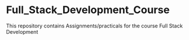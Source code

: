 # Full_Stack_Development_Course
This repository contains Assignments/practicals for the course Full Stack Development
